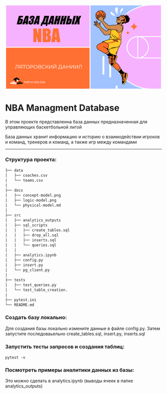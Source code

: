 ![cover](./docs/readme-preview.png)

# NBA Managment Database

В этом проекте представленна база данных предназначенная для управляющих баскетбольной лигой

База данных хранит информацию и историю о взаимодействии игроков и команд, тренеров и команд, а также игр между командами

---
### Структура проекта:
```
├── data
|   ├── coaches.csv
|   └── teams.csv
|
├── docs
|   ├── consept-model.png
|   ├── logic-model.png
|   └── physical-model.md
|
├── src
|   ├── analytics_outputs
|   ├── sql_scripts
|   |   ├── create_tables.sql
|   |   ├── drop_all.sql
|   |   ├── inserts.sql
|   |   └── queries.sql
|   |
|   ├── analytics.ipynb
|   ├── config.py
|   ├── insert.py
|   └── pg_client.py
|   
├── tests
|   ├── test_queries.py
|   └── test_table_creation.
|
├── pytest.ini
└── README.md
```

### Создать базу локально:
Для создания базы локально измените данные в файле config.py.
Затем запустите последоваьельно create_tables.sql, insert.py, inserts.sql

### Запустить тесты запросов и создания таблиц:
```console
pytest -v
```

### Посмотреть примеры аналитики данных из базы:
Это можно сделать в analytics.ipynb (выводы ячеек в папке analytics_outputs)
